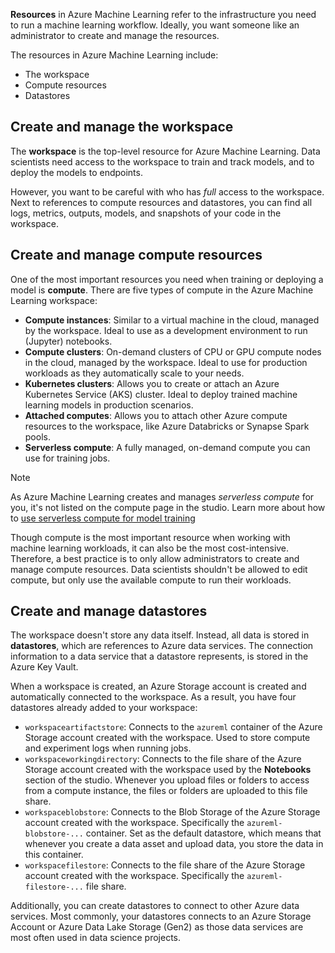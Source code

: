 **Resources** in Azure Machine Learning refer to the infrastructure you need to run a machine learning workflow. Ideally, you want someone like an administrator to create and manage the resources. 

The resources in Azure Machine Learning include:

- The workspace
- Compute resources
- Datastores

## Create and manage the workspace

The **workspace** is the top-level resource for Azure Machine Learning. Data scientists need access to the workspace to train and track models, and to deploy the models to endpoints.

However, you want to be careful with who has *full* access to the workspace. Next to references to compute resources and datastores, you can find all logs, metrics, outputs, models, and snapshots of your code in the workspace.

## Create and manage compute resources

One of the most important resources you need when training or deploying a model is **compute**. There are five types of compute in the Azure Machine Learning workspace:

- **Compute instances**: Similar to a virtual machine in the cloud, managed by the workspace. Ideal to use as a development environment to run (Jupyter) notebooks.
- **Compute clusters**: On-demand clusters of CPU or GPU compute nodes in the cloud, managed by the workspace. Ideal to use for production workloads as they automatically scale to your needs.
- **Kubernetes clusters**: Allows you to create or attach an Azure Kubernetes Service (AKS) cluster. Ideal to deploy trained machine learning models in production scenarios.
- **Attached computes**: Allows you to attach other Azure compute resources to the workspace, like Azure Databricks or Synapse Spark pools.
- **Serverless compute**: A fully managed, on-demand compute you can use for training jobs.

> [!Note]
> As Azure Machine Learning creates and manages *serverless compute* for you, it's not listed on the compute page in the studio. Learn more about how to [use serverless compute for model training](/azure/machine-learning/how-to-use-serverless-compute?azure-portal=true)

Though compute is the most important resource when working with machine learning workloads, it can also be the most cost-intensive. Therefore, a best practice is to only allow administrators to create and manage compute resources. Data scientists shouldn't be allowed to edit compute, but only use the available compute to run their workloads.

## Create and manage datastores

The workspace doesn't store any data itself. Instead, all data is stored in **datastores**, which are references to Azure data services. The connection information to a data service that a datastore represents, is stored in the Azure Key Vault.

When a workspace is created, an Azure Storage account is created and automatically connected to the workspace. As a result, you have four datastores already added to your workspace:

- `workspaceartifactstore`: Connects to the `azureml` container of the Azure Storage account created with the workspace. Used to store compute and experiment logs when running jobs.
- `workspaceworkingdirectory`: Connects to the file share of the Azure Storage account created with the workspace used by the **Notebooks** section of the studio. Whenever you upload files or folders to access from a compute instance, the files or folders are uploaded to this file share.
- `workspaceblobstore`: Connects to the Blob Storage of the Azure Storage account created with the workspace. Specifically the `azureml-blobstore-...` container. Set as the default datastore, which means that whenever you create a data asset and upload data, you store the data in this container.
- `workspacefilestore`: Connects to the file share of the Azure Storage account created with the workspace. Specifically the `azureml-filestore-...` file share.

Additionally, you can create datastores to connect to other Azure data services. Most commonly, your datastores connects to an Azure Storage Account or Azure Data Lake Storage (Gen2) as those data services are most often used in data science projects.
